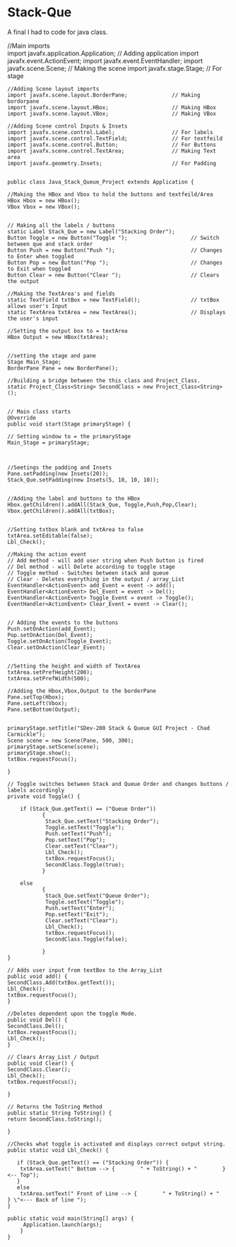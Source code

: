 # Stack-Que
A final I had to code for java class. 

//Main imports  
	import javafx.application.Application;  			// Adding application 
	import javafx.event.ActionEvent;
	import javafx.event.EventHandler;
	import javafx.scene.Scene;							// Making the scene 
	import javafx.stage.Stage;							// For stage 

	//Adding Scene layout imports 
	import javafx.scene.layout.BorderPane;				// Making bordorpane 
	import javafx.scene.layout.HBox; 					// Making HBox
	import javafx.scene.layout.VBox;					// Making VBox 
 
	//Adding Scene control Inputs & Insets 
	import javafx.scene.control.Label;					// For labels 
	import javafx.scene.control.TextField; 				// For textfeild 
	import javafx.scene.control.Button;					// For Buttons 
	import javafx.scene.control.TextArea;				// Making Text area 
	import javafx.geometry.Insets;						// For Padding

 
	public class Java_Stack_Queue_Project extends Application {
  
	//Making the HBox and Vbox to hold the buttons and textfeild/Area
	HBox Hbox = new HBox();
	VBox Vbox = new VBox();

	 
	// Making all the labels / buttons 
	static Label Stack_Que = new Label("Stacking Order"); 
	Button Toggle = new Button("Toggle "); 				  	  // Switch between que and stack order
    Button Push = new Button("Push "); 					 	  // Changes to Enter when toggled 
    Button Pop = new Button("Pop "); 						  // Changes to Exit when toggled 
    Button Clear = new Button("Clear "); 				      // Clears the output 
	
    //Making the TextArea's and fields
    static TextField txtBox = new TextField(); 		  		  // txtBox allows user's Input 
    static TextArea txtArea = new TextArea();		 		  // Displays the user's input 
    
    //Setting the output box to = textArea 
    HBox Output = new HBox(txtArea); 


	//setting the stage and pane
	Stage Main_Stage; 
	BorderPane Pane = new BorderPane();
	
	//Building a bridge between the this class and Project_Class.
	static Project_Class<String> SecondClass = new Project_Class<String>();  
	

	// Main class starts
    @Override
    public void start(Stage primaryStage) {
	   
	// Setting window to = the primaryStage 
	Main_Stage = primaryStage;  
	
	
	
	//Seetings the padding and Insets
	Pane.setPadding(new Insets(20)); 
	Stack_Que.setPadding(new Insets(5, 10, 10, 10));
	
	
    //Adding the label and buttons to the HBox 
    Hbox.getChildren().addAll(Stack_Que, Toggle,Push,Pop,Clear);
    Vbox.getChildren().addAll(txtBox);
      
      
    //Setting txtbox blank and txtArea to false
    txtArea.setEditable(false);
    Lbl_Check();
      
    //Making the action event
    // Add method - will add user string when Push button is fired 
    // Del method - will Delete according to toggle stage 
    // Toggle method - Switches between stack and queue 
    // Clear - Deletes everything in the output / array_List 
    EventHandler<ActionEvent> add_Event = event -> add();  
    EventHandler<ActionEvent> Del_Event = event -> Del();  
    EventHandler<ActionEvent> Toggle_Event = event -> Toggle();  
    EventHandler<ActionEvent> Clear_Event = event -> Clear();  
    
      
    // Adding the events to the buttons 
    Push.setOnAction(add_Event);
    Pop.setOnAction(Del_Event);
    Toggle.setOnAction(Toggle_Event);
    Clear.setOnAction(Clear_Event);
    
      
	//Setting the height and width of TextArea  
	txtArea.setPrefHeight(200); 
	txtArea.setPrefWidth(500);    
	    
	//Adding the Hbox,Vbox,Output to the borderPane 
	Pane.setTop(Hbox);
	Pane.setLeft(Vbox);
	Pane.setBottom(Output);
		
      
 	primaryStage.setTitle("SDev-200 Stack & Queue GUI Project - Chad Carmickle");
    Scene scene = new Scene(Pane, 500, 300);
    primaryStage.setScene(scene);
    primaryStage.show();
	txtBox.requestFocus();  
  
    }
   
    // Toggle switches between Stack and Queue Order and changes buttons / labels accordingly
    private void Toggle() {

    	if (Stack_Que.getText() == ("Queue Order")) 
			   {
				Stack_Que.setText("Stacking Order");
				Toggle.setText("Toggle");
				Push.setText("Push");
				Pop.setText("Pop");
				Clear.setText("Clear");
				Lbl_Check();
		  		txtBox.requestFocus();
		  		SecondClass.Toggle(true); 
			   }
	   
    	else 
			   { 
				Stack_Que.setText("Queue Order");
				Toggle.setText("Toggle");
				Push.setText("Enter");
				Pop.setText("Exit");
				Clear.setText("Clear");
				Lbl_Check();
				txtBox.requestFocus();
		  		SecondClass.Toggle(false); 

			   }
    }
    
    // Adds user input from textBox to the Array_List 
    public void add() {
	SecondClass.Add(txtBox.getText()); 
	Lbl_Check();	  
	txtBox.requestFocus();
    }
    
    //Deletes dependent upon the toggle Mode. 
    public void Del() {
	SecondClass.Del();
	txtBox.requestFocus();
	Lbl_Check();
    }
    
    // Clears Array_List / Output 
    public void Clear() {
	SecondClass.Clear(); 
	Lbl_Check();	   
	txtBox.requestFocus();
 
    }

    // Returns the ToString Method 
    public static String ToString() { 
	return SecondClass.toString(); 
	   
    } 
    
    //Checks what toggle is activated and displays correct output string. 
    public static void Lbl_Check() { 

	   if (Stack_Que.getText() == ("Stacking Order")) {
	    txtArea.setText(" Bottom --> {        " + ToString() + "        } <-- Top"); 
	   } 
	   else   		       
		txtArea.setText(" Front of Line --> {        " + ToString() + "        } \"<--- Back of line ");
    }
      
    public static void main(String[] args) {
	     Application.launch(args);
    	}
	}
